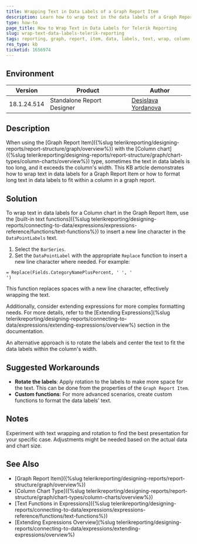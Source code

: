 ```yaml
---
title: Wrapping Text in Data Labels of a Graph Report Item
description: Learn how to wrap text in the data labels of a Graph Report Item to ensure it fits within the column's width.
type: how-to
page_title: How to Wrap Text in Data Labels for Telerik Reporting
slug: wrap-text-data-labels-telerik-reporting
tags: reporting, graph, report, item, data, labels, text, wrap, column, chart
res_type: kb
ticketid: 1656974
---
```


## Environment

| Version | Product | Author |  
| --- | --- | ---- |  
| 18.1.24.514| Standalone Report Designer |[Desislava Yordanova](https://www.telerik.com/blogs/author/desislava-yordanova)| 

## Description

When using the [Graph Report Item]({%slug telerikreporting/designing-reports/report-structure/graph/overview%}) with the [Column chart]({%slug telerikreporting/designing-reports/report-structure/graph/chart-types/column-charts/overview%}) type, sometimes the text in data labels is too long, and it exceeds the column's width. This KB article demonstrates how to wrap text in data labels for a Graph Report Item or how to format long text in data labels to fit within a column in a graph report.

## Solution

To wrap text in data labels for a Column chart in the Graph Report Item, use the [built-in text functions]({%slug telerikreporting/designing-reports/connecting-to-data/expressions/expressions-reference/functions/text-functions%}) to insert a new line character in the `DataPointLabels` text. 

1. Select the `BarSeries`.
2. Set the `DataPointLabel` with the appropriate `Replace` function to insert a new line character where needed. For example:

````
= Replace(Fields.CategoryNamePlusPercent, ' ', '
')
````

This function replaces spaces with a new line character, effectively wrapping the text.

Additionally, consider extending expressions for more complex formatting needs. For more details, refer to the [Extending Expressions](%slug telerikreporting/designing-reports/connecting-to-data/expressions/extending-expressions/overview%) section in the documentation.

An alternative approach is to rotate the labels and center the text to fit the data labels within the column's width.

## Suggested Workarounds

- **Rotate the labels**: Apply rotation to the labels to make more space for the text. This can be done from the properties of the `Graph Report Item`.
- **Custom functions**: For more advanced scenarios, create custom functions to format the data labels' text.

## Notes

Experiment with text wrapping and rotation to find the best presentation for your specific case. Adjustments might be needed based on the actual data and chart size.

## See Also

- [Graph Report Item]({%slug telerikreporting/designing-reports/report-structure/graph/overview%}) 
- [Column Chart Type]({%slug telerikreporting/designing-reports/report-structure/graph/chart-types/column-charts/overview%})
- [Text Functions in Expressions]({%slug telerikreporting/designing-reports/connecting-to-data/expressions/expressions-reference/functions/text-functions%}) 
- [Extending Expressions Overview](%slug telerikreporting/designing-reports/connecting-to-data/expressions/extending-expressions/overview%)
